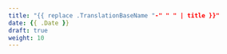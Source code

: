 ```yaml
---
title: "{{ replace .TranslationBaseName "-" " " | title }}"
date: {{ .Date }}
draft: true
weight: 10
---
```

